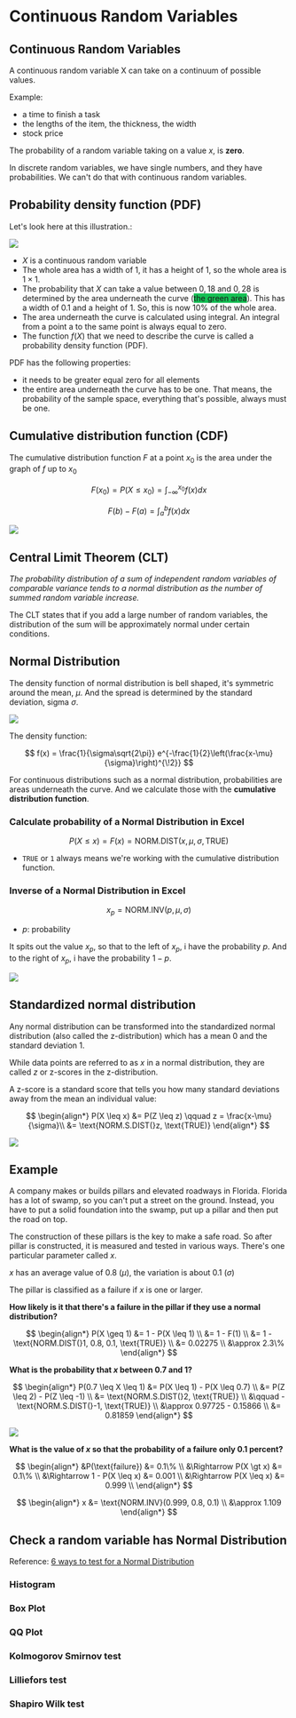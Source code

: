 # Continuous Random Variables

## Continuous Random Variables

A continuous random variable X can take on a continuum of possible values.

Example:
- a time to finish a task
- the lengths of the item, the thickness, the width
- stock price

The probability of a random variable taking on a value $x$, is **zero**.

In discrete random variables, we have single numbers, and they have probabilities. We can't do that with continuous random variables.


## Probability density function (PDF)

Let's look here at this illustration.:

![](pdf.png)

- $X$ is a continuous random variable
- The whole area has a width of $1$, it has a height of $1$, so the whole area is $1 \times 1$.
- The probability that $X$ can take a value between $0,18$ and $0,28$ is determined by the area underneath the curve (<span style="background-color:#14C054">the green area</span>). This has a width of $0.1$ and a height of $1$. So, this is now $10\%$ of the whole area.
- The area underneath the curve is calculated using integral. An integral from a point a to the same point is always equal to zero.
- The function $f(X)$ that we need to describe the curve is called a probability density function (PDF).

PDF has the following properties:

- it needs to be greater equal zero for all elements
- the entire area underneath the curve has to be one. That means, the probability of the sample space, everything that's possible, always must be one.


## Cumulative distribution function (CDF)

The cumulative distribution function $F$ at a point $x_0$ is the area under the graph of $f$ up to $x_0$

$$
F(x_0) = P(X \leq x_0) = \int_{-\infty}^{x_0}f(x)dx
$$

$$
F(b) - F(a) = \int_{a}^{b}f(x)dx
$$

![](cdf.png)


## Central Limit Theorem (CLT)

*The probability distribution of a sum of independent random variables of comparable variance tends to a normal distribution as the number of summed random variable increase.*

The CLT states that if you add a large number of random variables, the distribution of the sum will be approximately normal under certain conditions.

## Normal Distribution

The density function of normal distribution is bell shaped, it's symmetric around the mean, $\mu$. And the spread is determined by the standard deviation, sigma $\sigma$.

![](norm-dis.png)

The density function:

$$
f(x) = \frac{1}{\sigma\sqrt{2\pi}}
  e^{-\frac{1}{2}\left(\frac{x-\mu}{\sigma}\right)^{\!2}}
$$

For continuous distributions such as a normal distribution, probabilities are areas underneath the curve. And we calculate those with the **cumulative distribution function**.

### Calculate probability of a Normal Distribution in Excel

$$
P(X \leq x) = F(x) = \text{NORM.DIST(}x, \mu, \sigma, \text{TRUE)}
$$

- `TRUE` or `1` always means we're working with the cumulative distribution function.


### Inverse of a Normal Distribution in Excel

$$
x_p = \text{NORM.INV}(p, \mu, \sigma)
$$

- $p$: probability

It spits out the value $x_p$, so that to the left of $x_p$, i have the probability $p$. And to the right of $x_p$, i have the probability $1 - p$.

![](inv-norm-dis.png)

## Standardized normal distribution

Any normal distribution can be transformed into the standardized normal distribution (also called the z-distribution) which has a mean $0$ and the standard deviation $1$.

While data points are referred to as $x$ in a normal distribution, they are called $z$ or z-scores in the z-distribution.

A z-score is a standard score that tells you how many standard deviations away from the mean an individual value:

$$
\begin{align*}
P(X \leq x) &= P(Z \leq z) \qquad z = \frac{x-\mu}{\sigma}\\
  &= \text{NORM.S.DIST(}z, \text{TRUE)}
\end{align*}
$$

![](std-norm-dis.png)

## Example

A company makes or builds pillars and elevated roadways in Florida. Florida has a lot of swamp, so you can't put a street on the ground. Instead, you have to put a solid foundation into the swamp, put up a pillar and then put the road on top.

The construction of these pillars is the key to make a safe road. So after pillar is constructed, it is measured and tested in various ways. There's one particular parameter called $x$.

$x$ has an average value of $0.8$ ($\mu$), the variation is about $0.1$ ($\sigma$)

The pillar is classified as a failure if $x$ is one or larger.

**How likely is it that there's a failure in the pillar if they use a normal distribution?**

$$
\begin{align*}
P(X \geq 1) &= 1 - P(X \leq 1) \\
  &= 1 - F(1) \\
  &= 1 - \text{NORM.DIST(}1, 0.8, 0.1, \text{TRUE)} \\
  &= 0.02275 \\
  &\approx 2.3\%
\end{align*}
$$

**What is the probability that $x$ between $0.7$ and $1$?**

$$
\begin{align*}
P(0.7 \leq X \leq 1) &= P(X \leq 1) - P(X \leq 0.7) \\
  &= P(Z \leq 2) - P(Z \leq -1) \\
  &= \text{NORM.S.DIST(}2, \text{TRUE)} \\
  &\qquad - \text{NORM.S.DIST(}-1, \text{TRUE)} \\
  &\approx 0.97725 - 0.15866 \\
  &= 0.81859
\end{align*}
$$

![](prob-cal.png)

**What is the value of $x$ so that the probability of a failure only $0.1$ percent?**

$$
\begin{align*}
&P(\text{failure}) &= 0.1\% \\
&\Rightarrow P(X \gt x) &= 0.1\% \\
&\Rightarrow 1 - P(X \leq x) &= 0.001 \\
&\Rightarrow P(X \leq x) &= 0.999 \\
\end{align*}
$$

$$
\begin{align*}
x &= \text{NORM.INV}(0.999, 0.8, 0.1) \\
  &\approx 1.109
\end{align*}
$$

## Check a random variable has Normal Distribution

Reference: [6 ways to test for a Normal Distribution](https://towardsdatascience.com/6-ways-to-test-for-a-normal-distribution-which-one-to-use-9dcf47d8fa93)

### Histogram

### Box Plot

### QQ Plot

### Kolmogorov Smirnov test

### Lilliefors test

### Shapiro Wilk test
